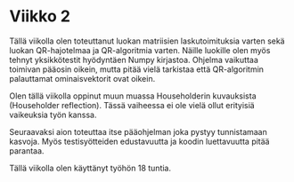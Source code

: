 # Viikko 2

Tällä viikolla olen toteuttanut luokan matriisien laskutoimituksia varten sekä luokan QR-hajotelmaa ja QR-algoritmia varten. Näille luokille olen myös tehnyt yksikkötestit hyödyntäen Numpy kirjastoa. Ohjelma vaikuttaa toimivan pääosin oikein, mutta pitää vielä tarkistaa että QR-algoritmin palauttamat ominaisvektorit ovat oikein.

Olen tällä viikolla oppinut muun muassa Householderin kuvauksista (Householder reflection). Tässä vaiheessa ei ole vielä ollut erityisiä vaikeuksia työn kanssa.

Seuraavaksi aion toteuttaa itse pääohjelman joka pystyy tunnistamaan kasvoja. Myös testisyötteiden edustavuutta ja koodin luettavuutta pitää parantaa.

Tällä viikolla olen käyttänyt työhön 18 tuntia.
